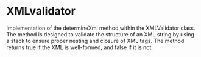 # XMLvalidator
Implementation of the determineXml method within the XMLValidator class. The method is designed to validate the structure of an XML string by using a stack to ensure proper nesting and closure of XML tags. The method returns true if the XML is well-formed, and false if it is not.
